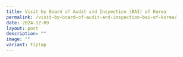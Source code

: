 ```yaml
---
title: Visit by Board of Audit and Inspection (BAI) of Korea
permalink: /visit-by-board-of-audit-and-inspection-bai-of-korea/
date: 2024-12-09
layout: post
description: ""
image: ""
variant: tiptap
---
```

